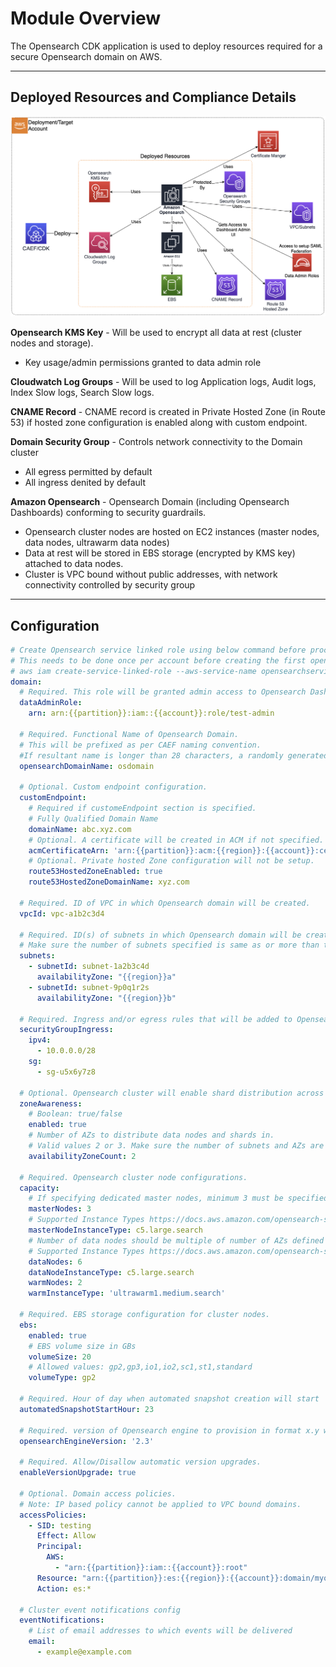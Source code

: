 # Module Overview

The Opensearch CDK application is used to deploy resources required for a secure Opensearch domain on AWS.

***

## Deployed Resources and Compliance Details

![opensearch](../../../constructs/L3/analytics/opensearch-l3-construct/docs/opensearch.png)

**Opensearch KMS Key** - Will be used to encrypt all data at rest (cluster nodes and storage).

* Key usage/admin permissions granted to data admin role

**Cloudwatch Log Groups** - Will be used to log Application logs, Audit logs, Index Slow logs, Search Slow logs.

**CNAME Record** - CNAME record is created in Private Hosted Zone (in Route 53) if hosted zone configuration is enabled along with custom endpoint.

**Domain Security Group** - Controls network connectivity to the Domain cluster

* All egress permitted by default
* All ingress denited by default

**Amazon Opensearch** - Opensearch Domain (including Opensearch Dashboards) conforming to security guardrails.

* Opensearch cluster nodes are hosted on EC2 instances (master nodes, data nodes, ultrawarm data nodes)
* Data at rest will be stored in EBS storage (encrypted by KMS key) attached to data nodes.
* Cluster is VPC bound without public addresses, with network connectivity controlled by security group

***

## Configuration

```yaml
# Create Opensearch service linked role using below command before proceeding to deploy your first Opensearch domain
# This needs to be done once per account before creating the first opensearch domain in the account.
# aws iam create-service-linked-role --aws-service-name opensearchservice.amazonaws.com
domain:
  # Required. This role will be granted admin access to Opensearch Dashboard to update SAML configurations via web interface
  dataAdminRole:
    arn: arn:{{partition}}:iam::{{account}}:role/test-admin

  # Required. Functional Name of Opensearch Domain. 
  # This will be prefixed as per CAEF naming convention. 
  #If resultant name is longer than 28 characters, a randomly generated ID will be suffixed to truncated name.
  opensearchDomainName: osdomain

  # Optional. Custom endpoint configuration.
  customEndpoint: 
    # Required if customeEndpoint section is specified.
    # Fully Qualified Domain Name
    domainName: abc.xyz.com
    # Optional. A certificate will be created in ACM if not specified.
    acmCertificateArn: 'arn:{{partition}}:acm:{{region}}:{{account}}:certificate/018bb092-7e2c-4f4e-87ae-08611a424e02'
    # Optional. Private hosted Zone configuration will not be setup.
    route53HostedZoneEnabled: true
    route53HostedZoneDomainName: xyz.com

  # Required. ID of VPC in which Opensearch domain will be created.
  vpcId: vpc-a1b2c3d4

  # Required. ID(s) of subnets in which Opensearch domain will be created.
  # Make sure the number of subnets specified is same as or more than the number of AZs speceified in zoneAwareness configuration and span across as many AZs.
  subnets:
    - subnetId: subnet-1a2b3c4d
      availabilityZone: "{{region}}a"
    - subnetId: subnet-9p0q1r2s
      availabilityZone: "{{region}}b"

  # Required. Ingress and/or egress rules that will be added to Opensearch security group 
  securityGroupIngress:
    ipv4:
      - 10.0.0.0/28
    sg:
      - sg-u5x6y7z8

  # Optional. Opensearch cluster will enable shard distribution across 2 or 3 zones as specified.
  zoneAwareness:
    # Boolean: true/false
    enabled: true
    # Number of AZs to distribute data nodes and shards in. 
    # Valid values 2 or 3. Make sure the number of subnets and AZs are specified above is equal to or larger than this number.
    availabilityZoneCount: 2 

  # Required. Opensearch cluster node configurations.
  capacity:
    # If specifying dedicated master nodes, minimum 3 must be specified.
    masterNodes: 3
    # Supported Instance Types https://docs.aws.amazon.com/opensearch-service/latest/developerguide/supported-instance-types.html
    masterNodeInstanceType: c5.large.search 
    # Number of data nodes should be multiple of number of AZs defined in zoneAwareness setting
    # Supported Instance Types https://docs.aws.amazon.com/opensearch-service/latest/developerguide/supported-instance-types.html
    dataNodes: 6
    dataNodeInstanceType: c5.large.search
    warmNodes: 2
    warmInstanceType: 'ultrawarm1.medium.search'

  # Required. EBS storage configuration for cluster nodes.
  ebs:
    enabled: true
    # EBS volume size in GBs
    volumeSize: 20
    # Allowed values: gp2,gp3,io1,io2,sc1,st1,standard
    volumeType: gp2

  # Required. Hour of day when automated snapshot creation will start
  automatedSnapshotStartHour: 23

  # Required. version of Opensearch engine to provision in format x.y where x= major version, y=minor version
  opensearchEngineVersion: '2.3'

  # Required. Allow/Disallow automatic version upgrades.
  enableVersionUpgrade: true

  # Optional. Domain access policies.
  # Note: IP based policy cannot be applied to VPC bound domains.
  accessPolicies:
    - SID: testing
      Effect: Allow
      Principal:
        AWS:
          - "arn:{{partition}}:iam::{{account}}:root"
      Resource: "arn:{{partition}}:es:{{region}}:{{account}}:domain/myorg-mydonmain-dev-myos1774904097/*"
      Action: es:*

  # Cluster event notifications config
  eventNotifications:
    # List of email addresses to which events will be delivered
    email:
      - example@example.com
```
